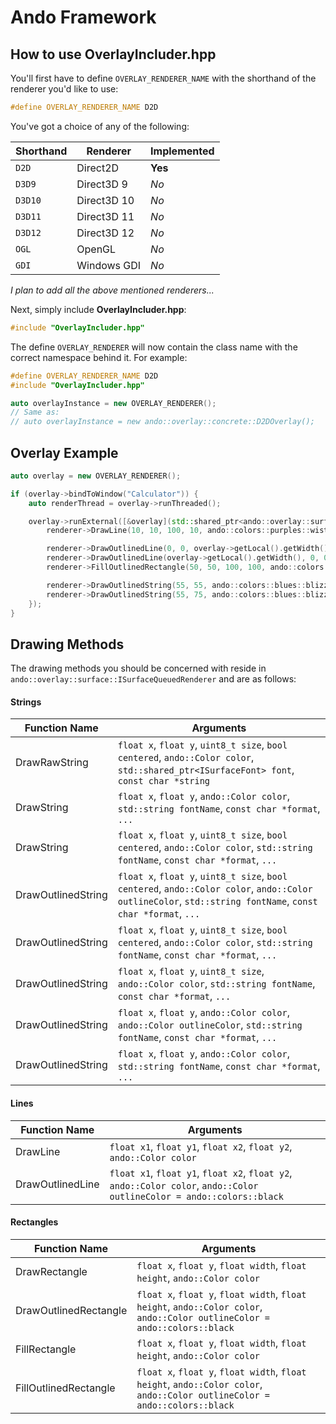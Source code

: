 # Ando Framework

## How to use OverlayIncluder.hpp
You'll first have to define `OVERLAY_RENDERER_NAME` with the shorthand of the renderer you'd like to use:
```C++
#define OVERLAY_RENDERER_NAME D2D
```
You've got a choice of any of the following:

| Shorthand | Renderer    | Implemented |
| --------- | ----------- | ----------- |
| `D2D`     | Direct2D    | **Yes**     |
| `D3D9`    | Direct3D 9  | *No*        |
| `D3D10`   | Direct3D 10 | *No*        |
| `D3D11`   | Direct3D 11 | *No*        |
| `D3D12`   | Direct3D 12 | *No*        |
| `OGL`     | OpenGL      | *No*        |
| `GDI`     | Windows GDI | *No*        |
*I plan to add all the above mentioned renderers...*

Next, simply include **OverlayIncluder.hpp**:
```C++
#include "OverlayIncluder.hpp"
```

The define `OVERLAY_RENDERER` will now contain the class name with the correct namespace behind it.
For example:
```C++
#define OVERLAY_RENDERER_NAME D2D
#include "OverlayIncluder.hpp"

auto overlayInstance = new OVERLAY_RENDERER();
// Same as:
// auto overlayInstance = new ando::overlay::concrete::D2DOverlay();
```

## Overlay Example
```C++
auto overlay = new OVERLAY_RENDERER();

if (overlay->bindToWindow("Calculator")) {
    auto renderThread = overlay->runThreaded();

	overlay->runExternal([&overlay](std::shared_ptr<ando::overlay::surface::ISurfaceQueuedRenderer> renderer) {
		renderer->DrawLine(10, 10, 100, 10, ando::colors::purples::wisteria);

		renderer->DrawOutlinedLine(0, 0, overlay->getLocal().getWidth(), overlay->getLocal().getHeight(), ando::colors::red);
		renderer->DrawOutlinedLine(overlay->getLocal().getWidth(), 0, 0, overlay->getLocal().getHeight(), ando::colors::red);
		renderer->FillOutlinedRectangle(50, 50, 100, 100, ando::colors::reds::mexicanRed);

		renderer->DrawOutlinedString(55, 55, ando::colors::blues::blizzardBlue, "Arial", "Ando Overlay Arial");
		renderer->DrawOutlinedString(55, 75, ando::colors::blues::blizzardBlue, "Comic Sans MS", "Sean sucks!");
	});
}
```

## Drawing Methods
The drawing methods you should be concerned with reside in `ando::overlay::surface::ISurfaceQueuedRenderer` and are as follows:

#### Strings

| Function Name      | Arguments |
| ------------------ | --------- |
| DrawRawString      | `float x`, `float y`, `uint8_t size`, `bool centered`, `ando::Color color`, `std::shared_ptr<ISurfaceFont> font`, `const char *string` |
| DrawString         | `float x`, `float y`, `ando::Color color`, `std::string fontName`, `const char *format`, `...` |
| DrawString         | `float x`, `float y`, `uint8_t size`, `bool centered`, `ando::Color color`, `std::string fontName`, `const char *format`, `...` |
| DrawOutlinedString | `float x`, `float y`, `uint8_t size`, `bool centered`, `ando::Color color`, `ando::Color outlineColor`, `std::string fontName`, `const char *format`, `...` |
| DrawOutlinedString | `float x`, `float y`, `uint8_t size`, `bool centered`, `ando::Color color`, `std::string fontName`, `const char *format`, `...` |
| DrawOutlinedString | `float x`, `float y`, `uint8_t size`, `ando::Color color`, `std::string fontName`, `const char *format`, `...` |
| DrawOutlinedString | `float x`, `float y`, `ando::Color color`, `ando::Color outlineColor`, `std::string fontName`, `const char *format`, `...` |
| DrawOutlinedString | `float x`, `float y`, `ando::Color color`, `std::string fontName`, `const char *format`, `...`

#### Lines

| Function Name    | Arguments |
| ---------------- | --------- |
| DrawLine         | `float x1`, `float y1`, `float x2`, `float y2`, `ando::Color color` |
| DrawOutlinedLine | `float x1`, `float y1`, `float x2`, `float y2`, `ando::Color color`, `ando::Color outlineColor = ando::colors::black` |

#### Rectangles

| Function Name         | Arguments |
| --------------------- | --------- |
| DrawRectangle         | `float x`, `float y`, `float width`, `float height`, `ando::Color color` |
| DrawOutlinedRectangle | `float x`, `float y`, `float width`, `float height`, `ando::Color color`, `ando::Color outlineColor = ando::colors::black` |
| FillRectangle         | `float x`, `float y`, `float width`, `float height`, `ando::Color color` |
| FillOutlinedRectangle | `float x`, `float y`, `float width`, `float height`, `ando::Color color`, `ando::Color outlineColor = ando::colors::black` |
